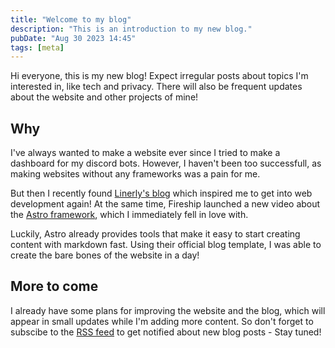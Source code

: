 ```yaml
---
title: "Welcome to my blog"
description: "This is an introduction to my new blog."
pubDate: "Aug 30 2023 14:45"
tags: [meta]
---
```


Hi everyone, this is my new blog! Expect irregular posts about topics I'm interested in, like tech
and privacy. There will also be frequent updates about the website and other projects of mine!

## Why

I've always wanted to make a website ever since I tried to make a dashboard for my discord bots.
However, I haven't been too successfull, as making websites without any frameworks was a pain for
me.

But then I recently found [Linerly's blog](https://linerly.xyz/en/blog) which inspired me to get
into web development again! At the same time, Fireship launched a new video about the
[Astro framework](https://astro.build), which I immediately fell in love with.

Luckily, Astro already provides tools that make it easy to start creating content with markdown
fast. Using their official blog template, I was able to create the bare bones of the website in a
day!

## More to come

I already have some plans for improving the website and the blog, which will appear in small updates
while I'm adding more content. So don't forget to subscibe to the [RSS feed](../rss.xml) to get
notified about new blog posts - Stay tuned!

